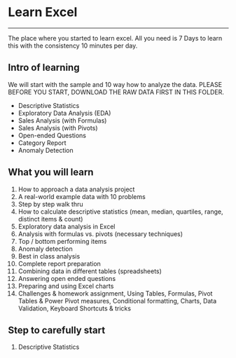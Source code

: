 # Learn Excel
------------------------------------------
The place where you started to learn excel. All you need is 7 Days to learn this with the consistency 10 minutes per day.
## Intro of learning
We will start with the sample and 10 way how to analyze the data. PLEASE BEFORE YOU START, DOWNLOAD THE RAW DATA FIRST IN THIS FOLDER.
* Descriptive Statistics
* Exploratory Data Analysis (EDA)
* Sales Analysis (with Formulas)
* Sales Analysis (with Pivots)
* Open-ended Questions
* Category Report
* Anomaly Detection

## What you will learn
1) How to approach a data analysis project
2) A real-world example data with 10 problems
3) Step by step walk thru
4) How to calculate descriptive statistics (mean, median, quartiles, range, distinct items & count)
5) Exploratory data analysis in Excel
6) Analysis with formulas vs. pivots (necessary techniques)
7) Top / bottom performing items
8) Anomaly detection
9) Best in class analysis
10) Complete report preparation
11) Combining data in different tables (spreadsheets)
12) Answering open ended questions
13) Preparing and using Excel charts
14) Challenges & homework assignment, Using Tables, Formulas, Pivot Tables & Power Pivot measures, Conditional formatting, Charts, Data Validation, Keyboard Shortcuts & tricks

## Step to carefully start
1. Descriptive Statistics
